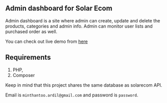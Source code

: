 ## **Admin dashboard for Solar Ecom**

Admin dashboard is a site where admin can create, update and delete the products, categories and admin info. 
Admin can monitor user lists and purchased order as well.

You can check out live demo from [here](https://www.adminsolarecom.minthantoo.com/login)

## **Requirements**

1. PHP,
2. Composer

Keep in mind that this project shares the same database as solarecom API.

Email is `minthantoo.ardil@gmail.com` and password is `password`.
